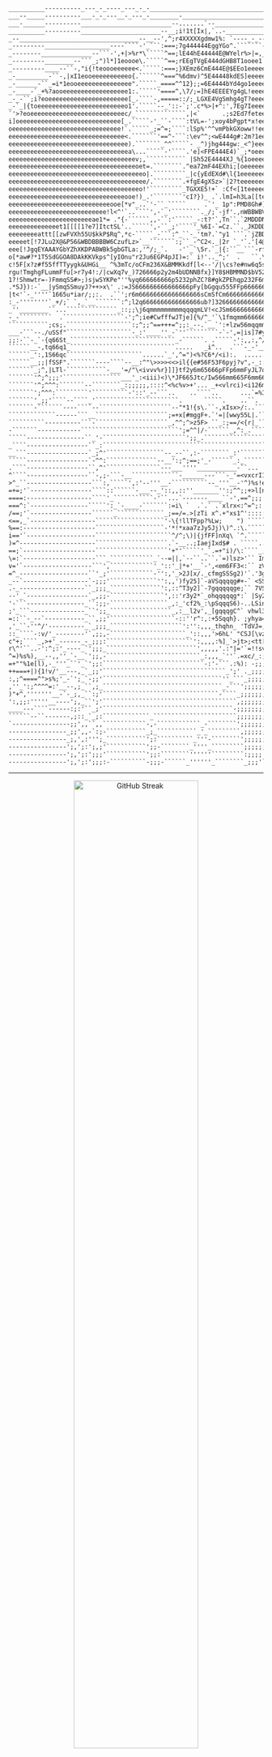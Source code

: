 ```txt
__________----------_---_-_----_---_-_-_____________________________________________________________
___--_____----------___-_-_---__-_---_-________-_______________________________---_---_-___-___--_-_
___-______----------_________________________--.......`--______________________---_---_------_---_--
__________----------______________________--__;i!1t[Ix|,`..-___________________---------------------
_--_________________________________--__--',^;r4XXXXXgdmw1%: `----_-_---_---__----------------------
_---------__________________----````-'_```:===;7g444444EggYGo^.```````------------------------------
_--------______________--```-',+|>%r*\`````^==;lE44hE44444E@WYelr%>|=,_`````------------------------
_---------________--```_;")l*]1eoooe\.`````^==;rEEgTVgE444dGHB8T1ooee1!*c>/;_```--------------------
_---------____--``-,"i{!teoooeeeeee<.`````:===;}XEmz6CmE444E@$EEo1eeeeeoooet!si/:-``----------------
_-_________-``-,|xI1eooeeeeeeeeeeo{.``````^===^%6dmv)^5E44448kdES]eeeeeeeeeeeooe1}%":-``-_---------_
_-______-``_=i*1eooeeeeeeeeeeeeeee".`````_====^^12};;=6E4444bYd4go1eeeeeeeeeeeeeeooe1*)^_``-________
_-____-`_+%?aooeeeeeeeeeeeeeeeeee1:.`````'====^,\7/;=]hE4EEEEYg4gL!eeeeeeeeeeeeeeeeeeooaIv=_`---____
_-_-``;i?eoeeeeeeeeeeeeeeeeeeeeee[_.````-,=====::/;_LGXE4VgSmhg4gT?eeeeeeeeeeeeeeeeeeeeeeoaI);``-___
_-`_|{toeeeeeeeeeeeeeeeeeeeeeeeeo1'.`````--_'::-`;'.c*%>|+^:',7Eg7Ieeeeeeeeeeeeeeeeeeeeeeeeootr"_`-_
`'>?eoeeeeeeeeeeeeeeeeeeeeeeeeeec/_``````````````,|<`      .;s2Ed7feteeeeeeeeeeeeeeeeeeeeeeeeeoeI<'`
i]oeeeeeeeeeeeeeeeeeeeeeeeeeeee[_.`````-'_``-````:tVL=-';xoy4bPgpt*x!eeeeeeeeeeeeeeeeeeeeeeeeeeeoo!)
oeeeeeeeeeeeeeeeeeeeeeeeeeeeeee!`.`````_;=^=;````:lSp%'^^vmPbkGXoww!!eeeeeeeeeeeeeeeeeeeeeeeeeeeeeeo
eeeeeeeeeeeeeeeeeeeeeeeeeeeeeeee<.```````'==^-```:\ev^^;<wE444g#:2m?1eeeeeeeeeeeeeeeeeeeeeeeeeeeeeee
eeeeeeeeeeeeeeeeeeeeeeeeeeeeeeeee).```````_^^`````- _^)jhg444gw:_<^}eeeeeeeeeeeeeeeeeeeeeeeeeeeeeeee
eeeeeeeeeeeeeeeeeeeeeeeeeeeeeeeeea\...`````-'````.'e]<FPE444E4)`_;*oeeeeeeeeeeeeeeeeeeeeeeeeeeeeeeee
eeeeeeeeeeeeeeeeeeeeeeeeeeeeeeeeeeev;,``````````` |Sh52E4444XJ_%{1oeeeeeeeeeeeeeeeeeeeeeeeeeeeeeeeee
eeeeeeeeeeeeeeeeeeeeeeeeeeeeeeeeeeeoet=.````````.^ea72mF44EXhi;[oeeeeeeeeeeeeeeeeeeeeeeeeeeeeeeeeeee
eeeeeeeeeeeeeeeeeeeeeeeeeeeeeeeeeeeeeo|.`````````_|c{yEdEXd#\l{1eeeeeeeeeeeeeeeeeeeeeeeeeeeeeeeeeeee
eeeeeeeeeeeeeeeeeeeeeeeeeeeeeeeeeeeeee/.````````.+fgE4gXSz>`|2?teeeeeeeeeeeeeeeeeeeeeeeeeeeeeeeeeeee
eeeeeeeeeeeeeeeeeeeeeeeeeeeeeeeeeeeeo!'`````````_TGXXE5!+` :Cf<[1teeeeeeeeeeeeeeeeeeeeeeeeeeeeeeeeee
eeeeeeeeeeeeeeeeeeeeeeeeeeeeeeeeooe!)_.'````````'cI?})_ .`.lmI=h3La[[teeeeeeeeeeeeeeeeeeeeeeeeeeeeee
eeeeeeeeeeeeeeeeeeeeeeeeeeeeooe[*v"_..`'-``_`````     .`'_ 1p":PMD8Gh#]aeeeeeeeeeeeeeeeeeeeeeeeeeeee
eeeeeeeeeeeeeeeeeeeeeeeeeee!l<^'`..````',-`_'````````._/;`-jf'.,nWBBWBV?eeeeeeeeeeeeeeeeeeeeeeeeeeee
eeeeeeeeeeeeeeeeeeeeeeeae1*= ."{-``````,,-``:'`````_-:t?'`,Tn``.`2MDDDNF}teeeeeeeeeeeeeeeeeeeeeeeeee
eeeeeeeeeeeeeet1[[[[1?e7]ItctSL'..`````',-``_;'````'_%6I-`=Cz.``._JKDDD@T#a[1teeeeeeeeeeeeeeeeeeeeee
eeeeeeeeattt[[zwFVXh55U$kkP$Rq^,*c-`````_-```:^_``-_'tm?.`"y1 ```.`jZBDBk84Vyj11eeeeeeeeeeeeeeeeeeee
eeeeet[!7JLu2X@&P56&WBDBBBBW6CzufLz>`__```````:;``_-^C2<._|2r `_'`.'[4@WbAgy$Kk21]aatttteeeeeeeeeeee
eee[!JgqEYAAAYGbYZhXKDPABWBk5gbGTLa:,'^/;_`.   -'`_`\5r.`_|{:``__```-rf&DVKdEUWW8y1eCf#Lt1taaaaeeeee
o[*aw#?*1T5SdGGOA8DAkKKVkps^[yIOnu"r2Ju6EGP4pJI)=:` i!'.._^;'  .   ``.\LO$hUwgAKBNYG6UF$OSu7jj7ettee
c!5F[x?z#f55ffTTyygk&UHGi__ ^%3mTc/oCFm236X&BMMKkdf[l<--'/|\cs?e#nw6q5si7Y8C|_^!XkWH<hG@BWK@Uh2JJL11
rgu!TmghgFLummFfu[>r7y4!:/|cwXq7v_)726666p2y2m4bUDNNBfx}]Y8$HBMMND$bV52p#7S$g\ =21jm>XBDHXYBDAZEZ$b5
1?!Shmwtr=-)FmmqSS#>;)sjwSYKPe"''%yq666666666p5232phZC?8#gkZPEhqp232F6m6m5u28&L<\|:=aWBBH@BDDBBBBDBW
.*SJ}):-`__|ySmqSSmuyJ?++>x\' .:=JS666666666666666pFy[bGgqu555FFp666666666m2JfVXgC[{2VXkAkAU@KKDDKKD
|t<'`-_''''`1665u*iar/;;:.  .``';r6m66666666666666666sCmSfCm6666666666666666mFfCf5SVhhh444dVddSSgmSg
:_-''''''''`_+/;` `,_`__```````:^;l2q6666666666666666ub?]326666666666666666666mm6F2fCJ#r{tznw3F6qShS
_''________``...``````````````_::;;\j6qmmmmmmmmmqqqqmLV!<cJSm6666666666666666666666mmmqo.._-.  ..';:
-_-`````````  .`````````````````-';^;ie#CwfffwJTje]{%/^_'`\1fmqmm6666666666666666666mqmf\ _^^;'`.`';
```````````;cs;.``````````````````:;^;;^==+++=^;;:_--.`__`':+lzw56mqqmm6666666666mq6fa%='``_;^^,```'
___-```--./uSSf"``````````````````-_:'____''_-`''`````````-`-',=|is]7#yFmqqqmmqqFJ1v/;,_````_,^^;-``
;;:-``-_`-{q66St_`````````````````````````````_-``````. .`````-':,,:,^/<%*[7nuas<=;^;:_```````:^^;_`
``````__-,tq66q1_`````````````````````````````.....   _i^..  .```-_-'__'::,,;;:;^;;:---````````'^^;_
``````_':,1S66qc`````````````````````......`_',^=")<%?C6*/<i):.  .......`_;:::':'`.`````````````_:;:
``````__;;|fSSF".```````----````--__:^"\>>>><<>il{{e#56F53F6pyj?v",-_:::_``.````'==``````````__`  __
```````_;^,|LTl-```````````-___'=/"\<ivvv%r}]]}tf2y6m65666pFFp6mmFyJL7o7o]rv)ic*}{/`````````_==a7s^
```````'^;^;;;'````````````````___'_:<iii)<)\*JF665Jtc/Iw566mm665F6mm666ppF5wJwt^..``````````^;ohS5!
```````'^;^^^:```````--````````_:;;;;;,::::^<%c%v>+'... _+<vlrci)<i126mm62T[}w7;.````````````:^i6qmS
```````';^^^:`````````'``````````-'::'_--```..    ..````..      ...`=%I!r"_.%l;`````.`````````;^}3Sq
```````'_;;'````--````_'```````````````````````.      `````.    ..``.    .-;,`.```. ;:`````````,^"If
```````-```````----````--````````````````````--"*1!{s\.``-,xIsx>/:..``````_-````` :t!```````````:^;/
`````````````------```__````````````````````;=+x[#mggF+.`'=|[wwy55L|.```````````.[Yj`-```````````_;=
``````````----------```-````````````````````_,^^;^>z5F> ``_:;==/<{r|_`````````` INL --`````````````'
-```````------------```````````````````````````';=^^|/-``````_,^:_.``````````` \Z! ----`````````````
`````----------------``_'-```````````````````````';;_.``````````````````````. \XI ------````````````
_````-----------------``_:`````````````````````````````````````````````````.:awHt -------```````````
__```-----------------`_;^'````````````````--_--``,:-````````_:'````````````\/{Z:`--------``````````
`````-----------------`-^^:``````````````--__':;^;==;'_-``````_:_``````````.  5p ----------`````````
.````-----------------``,^'```````````````---___''''___________-``...      ,\1Kk;`----------````````
^````-----------------``-,;-```-__`````````````-______---```-_'=<vxcrI1zn3qPYh?i_-------------``````
>^_``------------------```:,`````',:'--'''__-``````````--_'''__-'^)%s!ejwVPF4q .--------------``````
=+=;'`-----------------````::``````-___--_'::,,::''_______'':;^^;;+>l[n5ggdODj`---------------``````
====:------------------````'_```````````-'``...`-------____``-',==^;;;|sug&WNo.--------------```````
===^:`----------------`````':_`-____-```````:=i\ `  .`.` .`xlrx<:^=^;:'__,|*C[_--------------```````
/==;'`-----------------``````_`````````````_;==/=.>[zTi x^.+"xs1^':::::,::"l5Oc.-------------```````
<==,_`------------------```````````````````'-\{!llTFpp?%Lw;    ") ````````_;=)_--------------```````
%==:--------------------```````````````````-'*!*xaa7zJy5Jj)\)^.:\.`````````.. .----------------`````
i=='`-------------------`````````````````````^/^;\)|{jfFF]nXq\ `^.``````````````--------------','___
)=^---------------------````````````````````.`-__..;IaejIxd$# . `````.........``---------------:_```
==;`--------------------````````````````````'+"'`````'_`.=+"i)/\:````_;^====^,.`---------------_'```
\=:`--------------------```_````````````_`--=||,`--``..``.`=)lsz>'`` Im6mmm6p5| ---------------`'_``
v='`-------------------```',````````````'_'::'_|*+'__`-',<em6FF3<:`` zVgggqnqhC_.`--------------`'-`
=^_-------------------``'_;'````````````-'':,'_>2J[x/._cfmgSSSg2)'`.'3gSSgtwggV[ =_---------------_-
_--`------------------`-;;;'`````````````'':,,')fy25]`-aVSqqqqg#+-` <SSShj!Vgw2SI\x.---------------'
.-_------------------``_;;;_``````````````':,::^T3y2]`-7gqqqqqge;`` 7VSg3)33r=%h! !^`---------------
--'_`-----------------`_,;;-```````````````',::'r3y2*`_ohqqqqqg*:` |Sy26ayJ"isJw_ <t.---------------
'-```----------------_``:;;-````````````````_,:_'cf2%_:\pSqqqS6)-..LSinF6V]1SgL^. vP_`--------------
;'_```---------------_``';;_`````````````````_,:__l2v',_[gqqqgC^` vhwl3?wgFgq7xI;.;eJ^`-------------
=::``-_--`-----------_``,;;'``````````````````-::''r^:,:+5Sqqh}. ;yhya="qhg57[uu| _mNJ.-------------
,'_``-''^/'----------_`_;;;_````````````````````':'':,,,_thqhn_ 'TdVJ=,o6L}r1e!x>'`<d* -------------
::_````-:v/'_--------'`,;;,-`````````````````````_'::,,,'>6hL' "CSJ[\vzt*?1aeT56Ss  7X'`------------
c"+;````_,>+'_------_-_;;;:````````````````````````':,,,,:%]_`>jt>;<tt[1t[aJ6Sqqqmv ;Pt -----------`
r\^'``..-':^;:'_----_`';;;_`````````````````````````',,,,,'.:"|='`=!!sv\<?5Sqmmmmqp" id'`---------``
^=)%s%),__--,,''_`-__`';;,-``````````````````````````_:,,,_`''`.=xc/_:;,,)pqmq3Fqmgj. n{.--------```
=+""%1e[l),-_'''_``'_`';;:````````````````````````````-:'-```.:%): -;;;;,uSmq67mmmmqv )C.-------`-``
++===+|){1!v/'__---,_`_;;'``````````````````````````````````_';' ._;;;;;,uSmS7uSmmmSw_`5+`------_```
:,;^====^">s%;'_-`';_`-;;'`````````````````````````````````''_```_;;;;;;:]gq5lpqmmmmSl 3r.----`_-```
,''_':;^^^^=:'__--,;_``,;_`````````````````````````````````_-```';;;;;;;;jSg!]SmmmmmST Tj -----`-```
)"+^,'''''''__-`-_;,_``:;'````````````````````````````````-````_;;;;;;;:rSq3)yqmmmmmqF:t6.-------_-`
':,;;:'''''__----';,_``';'`````````````````````````````````````,;;;;;;;,uSS*lSmmmmmmmq|*P_-------`_-
____---````------:;:'``_;'````````````````````````````````````-;;;;;;;;,Tgy+#Smmmmmmmgx%A=`--------`
``````--``-------,;::_`_;:`````````````_```````````````````````;;;;;;;;,vSI)qmmmmmmmmg{iK>.---------
`----------------;;',,``,,````````````-,-````````````_-````````';;;;;;;;:{|[gmmmmmmmmgIvD* ---------
----------------_;;',,-`:;-```````````_;_```````````_'_`````````,;;;;;;;;,,uSmmmmmmmmg}rWo ---------
----------------_;,',:''';_```````````';:``````````_'''-````````';;;;;;;:';TSmmmmmmmmgrsW# ---------
----------------';,';:';,;'```````````';;-````````_''''_`````````;;;;;;'`_,jSmmmmmmmmSi{Wy ---------
----------------';,';:';;;'```````````';;:````````''''''`````````:;;;;'``':*Smmmmmmmmm=!W2 ---------
----------------';,';:';;;:-``````````-;;;-``````_''''''_````````_;;;'```',>mqmmmmmmS#.LW2 ---------
```

- - -

<div align="center">
<a href="https://git.io/streak-stats"><img src="https://streak-stats.demolab.com/?user=PineberryCode&theme=android-dark&hide_border=true&border_radius=5&include_all_commits=true" alt="GitHub Streak" width="70%"></a>
</div>

- - -
